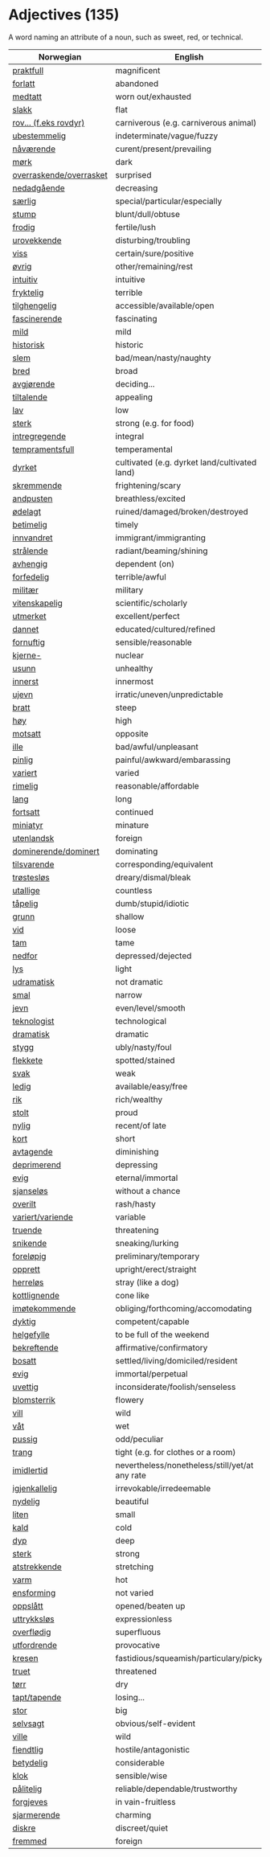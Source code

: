 # Adjectives (135)

A word naming an attribute of a noun, such as sweet, red, or technical.

| Norwegian | English |
| --- | --- |
| [praktfull](https://www.ordnett.no/search?language=no&phrase=praktfull) | magnificent |
| [forlatt](https://www.ordnett.no/search?language=no&phrase=forlatt) | abandoned |
| [medtatt](https://www.ordnett.no/search?language=no&phrase=medtatt) | worn out/exhausted |
| [slakk](https://www.ordnett.no/search?language=no&phrase=slakk) | flat |
| [rov... (f.eks rovdyr)](https://www.ordnett.no/search?language=no&phrase=rov...%20(f.eks%20rovdyr)) | carniverous (e.g. carniverous animal) |
| [ubestemmelig](https://www.ordnett.no/search?language=no&phrase=ubestemmelig) | indeterminate/vague/fuzzy |
| [nåværende](https://www.ordnett.no/search?language=no&phrase=nåværende) | curent/present/prevailing |
| [mørk](https://www.ordnett.no/search?language=no&phrase=mørk) | dark |
| [overraskende/overrasket](https://www.ordnett.no/search?language=no&phrase=overraskende/overrasket) | surprised |
| [nedadgående](https://www.ordnett.no/search?language=no&phrase=nedadgående) | decreasing |
| [særlig](https://www.ordnett.no/search?language=no&phrase=særlig) | special/particular/especially |
| [stump](https://www.ordnett.no/search?language=no&phrase=stump) | blunt/dull/obtuse |
| [frodig](https://www.ordnett.no/search?language=no&phrase=frodig) | fertile/lush |
| [urovekkende](https://www.ordnett.no/search?language=no&phrase=urovekkende) | disturbing/troubling |
| [viss](https://www.ordnett.no/search?language=no&phrase=viss) | certain/sure/positive |
| [øvrig](https://www.ordnett.no/search?language=no&phrase=øvrig) | other/remaining/rest |
| [intuitiv](https://www.ordnett.no/search?language=no&phrase=intuitiv) | intuitive |
| [fryktelig](https://www.ordnett.no/search?language=no&phrase=fryktelig) | terrible |
| [tilghengelig](https://www.ordnett.no/search?language=no&phrase=tilghengelig) | accessible/available/open |
| [fascinerende](https://www.ordnett.no/search?language=no&phrase=fascinerende) | fascinating |
| [mild](https://www.ordnett.no/search?language=no&phrase=mild) | mild |
| [historisk](https://www.ordnett.no/search?language=no&phrase=historisk) | historic |
| [slem](https://www.ordnett.no/search?language=no&phrase=slem) | bad/mean/nasty/naughty |
| [bred](https://www.ordnett.no/search?language=no&phrase=bred) | broad |
| [avgjørende](https://www.ordnett.no/search?language=no&phrase=avgjørende) | deciding... |
| [tiltalende](https://www.ordnett.no/search?language=no&phrase=tiltalende) | appealing |
| [lav](https://www.ordnett.no/search?language=no&phrase=lav) | low |
| [sterk](https://www.ordnett.no/search?language=no&phrase=sterk) | strong (e.g. for food) |
| [intregregende](https://www.ordnett.no/search?language=no&phrase=intregregende) | integral |
| [tempramentsfull](https://www.ordnett.no/search?language=no&phrase=tempramentsfull) | temperamental |
| [dyrket](https://www.ordnett.no/search?language=no&phrase=dyrket) | cultivated (e.g. dyrket land/cultivated land) |
| [skremmende](https://www.ordnett.no/search?language=no&phrase=skremmende) | frightening/scary |
| [andpusten](https://www.ordnett.no/search?language=no&phrase=andpusten) | breathless/excited |
| [ødelagt](https://www.ordnett.no/search?language=no&phrase=ødelagt) | ruined/damaged/broken/destroyed |
| [betimelig](https://www.ordnett.no/search?language=no&phrase=betimelig) | timely |
| [innvandret](https://www.ordnett.no/search?language=no&phrase=innvandret) | immigrant/immigranting |
| [strålende](https://www.ordnett.no/search?language=no&phrase=strålende) | radiant/beaming/shining |
| [avhengig](https://www.ordnett.no/search?language=no&phrase=avhengig) | dependent (on) |
| [forfedelig](https://www.ordnett.no/search?language=no&phrase=forfedelig) | terrible/awful |
| [militær](https://www.ordnett.no/search?language=no&phrase=militær) | military |
| [vitenskapelig](https://www.ordnett.no/search?language=no&phrase=vitenskapelig) | scientific/scholarly |
| [utmerket](https://www.ordnett.no/search?language=no&phrase=utmerket) | excellent/perfect |
| [dannet](https://www.ordnett.no/search?language=no&phrase=dannet) | educated/cultured/refined |
| [fornuftig](https://www.ordnett.no/search?language=no&phrase=fornuftig) | sensible/reasonable |
| [kjerne-](https://www.ordnett.no/search?language=no&phrase=kjerne-) | nuclear |
| [usunn](https://www.ordnett.no/search?language=no&phrase=usunn) | unhealthy |
| [innerst](https://www.ordnett.no/search?language=no&phrase=innerst) | innermost |
| [ujevn](https://www.ordnett.no/search?language=no&phrase=ujevn) | irratic/uneven/unpredictable |
| [bratt](https://www.ordnett.no/search?language=no&phrase=bratt) | steep |
| [høy](https://www.ordnett.no/search?language=no&phrase=høy) | high |
| [motsatt](https://www.ordnett.no/search?language=no&phrase=motsatt) | opposite |
| [ille](https://www.ordnett.no/search?language=no&phrase=ille) | bad/awful/unpleasant |
| [pinlig](https://www.ordnett.no/search?language=no&phrase=pinlig) | painful/awkward/embarassing |
| [variert](https://www.ordnett.no/search?language=no&phrase=variert) | varied |
| [rimelig](https://www.ordnett.no/search?language=no&phrase=rimelig) | reasonable/affordable |
| [lang](https://www.ordnett.no/search?language=no&phrase=lang) | long |
| [fortsatt](https://www.ordnett.no/search?language=no&phrase=fortsatt) | continued |
| [miniatyr](https://www.ordnett.no/search?language=no&phrase=miniatyr) | minature |
| [utenlandsk](https://www.ordnett.no/search?language=no&phrase=utenlandsk) | foreign |
| [dominerende/dominert](https://www.ordnett.no/search?language=no&phrase=dominerende/dominert) | dominating |
| [tilsvarende](https://www.ordnett.no/search?language=no&phrase=tilsvarende) | corresponding/equivalent |
| [trøstesløs](https://www.ordnett.no/search?language=no&phrase=trøstesløs) | dreary/dismal/bleak |
| [utallige](https://www.ordnett.no/search?language=no&phrase=utallige) | countless |
| [tåpelig](https://www.ordnett.no/search?language=no&phrase=tåpelig) | dumb/stupid/idiotic |
| [grunn](https://www.ordnett.no/search?language=no&phrase=grunn) | shallow |
| [vid](https://www.ordnett.no/search?language=no&phrase=vid) | loose |
| [tam](https://www.ordnett.no/search?language=no&phrase=tam) | tame |
| [nedfor](https://www.ordnett.no/search?language=no&phrase=nedfor) | depressed/dejected |
| [lys](https://www.ordnett.no/search?language=no&phrase=lys) | light |
| [udramatisk](https://www.ordnett.no/search?language=no&phrase=udramatisk) | not dramatic |
| [smal](https://www.ordnett.no/search?language=no&phrase=smal) | narrow |
| [jevn](https://www.ordnett.no/search?language=no&phrase=jevn) | even/level/smooth |
| [teknologist](https://www.ordnett.no/search?language=no&phrase=teknologist) | technological |
| [dramatisk](https://www.ordnett.no/search?language=no&phrase=dramatisk) | dramatic |
| [stygg](https://www.ordnett.no/search?language=no&phrase=stygg) | ubly/nasty/foul |
| [flekkete](https://www.ordnett.no/search?language=no&phrase=flekkete) | spotted/stained |
| [svak](https://www.ordnett.no/search?language=no&phrase=svak) | weak |
| [ledig](https://www.ordnett.no/search?language=no&phrase=ledig) | available/easy/free |
| [rik](https://www.ordnett.no/search?language=no&phrase=rik) | rich/wealthy |
| [stolt](https://www.ordnett.no/search?language=no&phrase=stolt) | proud |
| [nylig](https://www.ordnett.no/search?language=no&phrase=nylig) | recent/of late |
| [kort](https://www.ordnett.no/search?language=no&phrase=kort) | short |
| [avtagende](https://www.ordnett.no/search?language=no&phrase=avtagende) | diminishing |
| [deprimerend](https://www.ordnett.no/search?language=no&phrase=deprimerend) | depressing |
| [evig](https://www.ordnett.no/search?language=no&phrase=evig) | eternal/immortal |
| [sjanseløs](https://www.ordnett.no/search?language=no&phrase=sjanseløs) | without a chance |
| [overilt](https://www.ordnett.no/search?language=no&phrase=overilt) | rash/hasty |
| [variert/variende](https://www.ordnett.no/search?language=no&phrase=variert/variende) | variable |
| [truende](https://www.ordnett.no/search?language=no&phrase=truende) | threatening |
| [snikende](https://www.ordnett.no/search?language=no&phrase=snikende) | sneaking/lurking |
| [foreløpig](https://www.ordnett.no/search?language=no&phrase=foreløpig) | preliminary/temporary |
| [opprett](https://www.ordnett.no/search?language=no&phrase=opprett) | upright/erect/straight |
| [herreløs](https://www.ordnett.no/search?language=no&phrase=herreløs) | stray (like a dog) |
| [kottlignende](https://www.ordnett.no/search?language=no&phrase=kottlignende) | cone like |
| [imøtekommende](https://www.ordnett.no/search?language=no&phrase=imøtekommende) | obliging/forthcoming/accomodating |
| [dyktig](https://www.ordnett.no/search?language=no&phrase=dyktig) | competent/capable |
| [helgefylle](https://www.ordnett.no/search?language=no&phrase=helgefylle) | to be full of the weekend |
| [bekreftende](https://www.ordnett.no/search?language=no&phrase=bekreftende) | affirmative/confirmatory |
| [bosatt](https://www.ordnett.no/search?language=no&phrase=bosatt) | settled/living/domiciled/resident |
| [evig](https://www.ordnett.no/search?language=no&phrase=evig) | immortal/perpetual |
| [uvettig](https://www.ordnett.no/search?language=no&phrase=uvettig) | inconsiderate/foolish/senseless |
| [blomsterrik](https://www.ordnett.no/search?language=no&phrase=blomsterrik) | flowery |
| [vill](https://www.ordnett.no/search?language=no&phrase=vill) | wild |
| [våt](https://www.ordnett.no/search?language=no&phrase=våt) | wet |
| [pussig](https://www.ordnett.no/search?language=no&phrase=pussig) | odd/peculiar |
| [trang](https://www.ordnett.no/search?language=no&phrase=trang) | tight (e.g. for clothes or a room) |
| [imidlertid](https://www.ordnett.no/search?language=no&phrase=imidlertid) | nevertheless/nonetheless/still/yet/at any rate |
| [igjenkallelig](https://www.ordnett.no/search?language=no&phrase=igjenkallelig) | irrevokable/irredeemable |
| [nydelig](https://www.ordnett.no/search?language=no&phrase=nydelig) | beautiful |
| [liten](https://www.ordnett.no/search?language=no&phrase=liten) | small |
| [kald](https://www.ordnett.no/search?language=no&phrase=kald) | cold |
| [dyp](https://www.ordnett.no/search?language=no&phrase=dyp) | deep |
| [sterk](https://www.ordnett.no/search?language=no&phrase=sterk) | strong |
| [atstrekkende](https://www.ordnett.no/search?language=no&phrase=atstrekkende) | stretching |
| [varm](https://www.ordnett.no/search?language=no&phrase=varm) | hot |
| [ensforming](https://www.ordnett.no/search?language=no&phrase=ensforming) | not varied |
| [oppslått](https://www.ordnett.no/search?language=no&phrase=oppslått) | opened/beaten up |
| [uttrykksløs](https://www.ordnett.no/search?language=no&phrase=uttrykksløs) | expressionless |
| [overflødig](https://www.ordnett.no/search?language=no&phrase=overflødig) | superfluous |
| [utfordrende](https://www.ordnett.no/search?language=no&phrase=utfordrende) | provocative |
| [kresen](https://www.ordnett.no/search?language=no&phrase=kresen) | fastidious/squeamish/particulary/picky |
| [truet](https://www.ordnett.no/search?language=no&phrase=truet) | threatened |
| [tørr](https://www.ordnett.no/search?language=no&phrase=tørr) | dry |
| [tapt/tapende](https://www.ordnett.no/search?language=no&phrase=tapt/tapende) | losing... |
| [stor](https://www.ordnett.no/search?language=no&phrase=stor) | big |
| [selvsagt](https://www.ordnett.no/search?language=no&phrase=selvsagt) | obvious/self-evident |
| [ville](https://www.ordnett.no/search?language=no&phrase=ville) | wild |
| [fiendtlig](https://www.ordnett.no/search?language=no&phrase=fiendtlig) | hostile/antagonistic |
| [betydelig](https://www.ordnett.no/search?language=no&phrase=betydelig) | considerable |
| [klok](https://www.ordnett.no/search?language=no&phrase=klok) | sensible/wise |
| [pålitelig](https://www.ordnett.no/search?language=no&phrase=pålitelig) | reliable/dependable/trustworthy |
| [forgjeves](https://www.ordnett.no/search?language=no&phrase=forgjeves) | in vain-fruitless |
| [sjarmerende](https://www.ordnett.no/search?language=no&phrase=sjarmerende) | charming |
| [diskre](https://www.ordnett.no/search?language=no&phrase=diskre) | discreet/quiet |
| [fremmed](https://www.ordnett.no/search?language=no&phrase=fremmed) | foreign |

